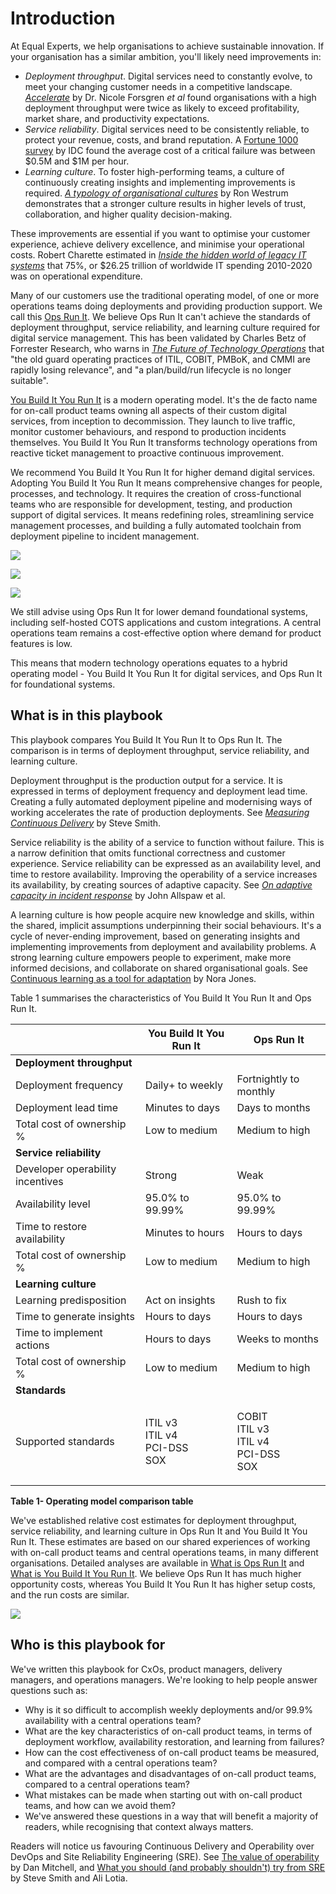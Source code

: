 # Introduction

At Equal Experts, we help organisations to achieve sustainable innovation. If your organisation has a similar ambition, you'll likely need improvements in:

* _Deployment throughput_. Digital services need to constantly evolve, to meet your changing customer needs in a competitive landscape. [_Accelerate_](https://www.amazon.co.uk/Accelerate-Software-Performing-Technology-Organizations/dp/1942788339) by Dr. Nicole Forsgren _et al_ found organisations with a high deployment throughput were twice as likely to exceed profitability, market share, and productivity expectations.
* _Service reliability_. Digital services need to be consistently reliable, to protect your revenue, costs, and brand reputation. A [Fortune 1000 survey](https://www.devopsdigest.com/idc-survey-appdynamics-devops-application-performance) by IDC found the average cost of a critical failure was between $0.5M and $1M per hour.
* _Learning culture_. To foster high-performing teams, a culture of continuously creating insights and implementing improvements is required. [_A typology of organisational cultures_](https://qualitysafety.bmj.com/content/13/suppl\_2/ii22) by Ron Westrum demonstrates that a stronger culture results in higher levels of trust, collaboration, and higher quality decision-making.

These improvements are essential if you want to optimise your customer experience, achieve delivery excellence, and minimise your operational costs. Robert Charette estimated in [_Inside the hidden world of legacy IT systems_](https://spectrum.ieee.org/computing/it/inside-hidden-world-legacy-it-systems#.X1jgYXG4zEI.linkedin) that 75%, or $26.25 trillion of worldwide IT spending 2010-2020 was on operational expenditure.

Many of our customers use the traditional operating model, of one or more operations teams doing deployments and providing production support. We call this [Ops Run It](../what-is-ops-run-it/). We believe Ops Run It can't achieve the standards of deployment throughput, service reliability, and learning culture required for digital service management. This has been validated by Charles Betz of Forrester Research, who warns in [_The Future of Technology Operations_](https://www.forrester.com/report/The+Future+Of+Technology+Operations/-/E-RES154099?objectid=res154099) that "the old guard operating practices of ITIL, COBIT, PMBoK, and CMMI are rapidly losing relevance", and "a plan/build/run lifecycle is no longer suitable".

[You Build It You Run It](../what-is-you-build-it-you-run-it/) is a modern operating model. It's the de facto name for on-call product teams owning all aspects of their custom digital services, from inception to decommission. They launch to live traffic, monitor customer behaviours, and respond to production incidents themselves. You Build It You Run It transforms technology operations from reactive ticket management to proactive continuous improvement.

We recommend You Build It You Run It for higher demand digital services. Adopting You Build It You Run It means comprehensive changes for people, processes, and technology. It requires the creation of cross-functional teams who are responsible for development, testing, and production support of digital services. It means redefining roles, streamlining service management processes, and building a fully automated toolchain from deployment pipeline to incident management.

![](../.gitbook/assets/what-is-you-build-it-you-run-it/you-build-it-you-run-it-deployment-throughput.png)

![](../.gitbook/assets/what-is-you-build-it-you-run-it/you-build-it-you-run-it-service-reliability.png)

![](../.gitbook/assets/what-is-you-build-it-you-run-it/you-build-it-you-run-it-learning-culture.png)

We still advise using Ops Run It for lower demand foundational systems, including self-hosted COTS applications and custom integrations. A central operations team remains a cost-effective option where demand for product features is low.

This means that modern technology operations equates to a hybrid operating model - You Build It You Run It for digital services, and Ops Run It for foundational systems.

## What is in this playbook

This playbook compares You Build It You Run It to Ops Run It. The comparison is in terms of deployment throughput, service reliability, and learning culture.

Deployment throughput is the production output for a service. It is expressed in terms of deployment frequency and deployment lead time. Creating a fully automated deployment pipeline and modernising ways of working accelerates the rate of production deployments. See [_Measuring Continuous Delivery_](https://leanpub.com/measuringcontinuousdelivery) by Steve Smith.

Service reliability is the ability of a service to function without failure. This is a narrow definition that omits functional correctness and customer experience. Service reliability can be expressed as an availability level, and time to restore availability. Improving the operability of a service increases its availability, by creating sources of adaptive capacity. See [_On adaptive capacity in incident response_](https://increment.com/reliability/adaptive-capacity-incident-response/) by John Allspaw et al.

A learning culture is how people acquire new knowledge and skills, within the shared, implicit assumptions underpinning their social behaviours. It's a cycle of never-ending improvement, based on generating insights and implementing improvements from deployment and availability problems. A strong learning culture empowers people to experiment, make more informed decisions, and collaborate on shared organisational goals. See [Continuous learning as a tool for adaptation](https://www.infoq.com/articles/series-enhancing-resilience-5) by Nora Jones.

Table 1 summarises the characteristics of You Build It You Run It and Ops Run It.

|                                  | You Build It You Run It                     | Ops Run It                                           |
| -------------------------------- | ------------------------------------------- | ---------------------------------------------------- |
| **Deployment throughput**        |                                             |                                                      |
| Deployment frequency             | Daily+ to weekly                            | Fortnightly to monthly                               |
| Deployment lead time             | Minutes to days                             | Days to months                                       |
| Total cost of ownership %        | Low to medium                               | Medium to high                                       |
| **Service reliability**          |                                             |                                                      |
| Developer operability incentives | Strong                                      | Weak                                                 |
| Availability level               | 95.0% to 99.99%                             | 95.0% to 99.99%                                      |
| Time to restore availability     | Minutes to hours                            | Hours to days                                        |
| Total cost of ownership %        | Low to medium                               | Medium to high                                       |
| **Learning culture**             |                                             |                                                      |
| Learning predisposition          | Act on insights                             | Rush to fix                                          |
| Time to generate insights        | Hours to days                               | Hours to days                                        |
| Time to implement actions        | Hours to days                               | Weeks to months                                      |
| Total cost of ownership %        | Low to medium                               | Medium to high                                       |
| **Standards**                    |                                             |                                                      |
| Supported standards              | <p>ITIL v3<br>ITIL v4<br>PCI-DSS<br>SOX</p> | <p>COBIT<br>ITIL v3<br>ITIL v4<br>PCI-DSS<br>SOX</p> |

**Table 1- Operating model comparison table**

We've established relative cost estimates for deployment throughput, service reliability, and learning culture in Ops Run It and You Build It You Run It. These estimates are based on our shared experiences of working with on-call product teams and central operations teams, in many different organisations. Detailed analyses are available in [What is Ops Run It](../what-is-ops-run-it/) and [What is You Build It You Run It](../what-is-you-build-it-you-run-it/). We believe Ops Run It has much higher opportunity costs, whereas You Build It You Run It has higher setup costs, and the run costs are similar.

![](../.gitbook/assets/introduction/operating-models-relative-costs-comparison.png)

## Who is this playbook for

We've written this playbook for CxOs, product managers, delivery managers, and operations managers. We're looking to help people answer questions such as:

* Why is it so difficult to accomplish weekly deployments and/or 99.9% availability with a central operations team?
* What are the key characteristics of on-call product teams, in terms of deployment workflow, availability restoration, and learning from failures?
* How can the cost effectiveness of on-call product teams be measured, and compared with a central operations team?
* What are the advantages and disadvantages of on-call product teams, compared to a central operations team?
* What mistakes can be made when starting out with on-call product teams, and how can we avoid them?
* We've answered these questions in a way that will benefit a majority of readers, while recognising that context always matters.

Readers will notice us favouring Continuous Delivery and Operability over DevOps and Site Reliability Engineering (SRE). See [The value of operability](https://www.equalexperts.com/blog/our-thinking/value-operability/) by Dan Mitchell, and [What you should (and probably shouldn't) try from SRE](https://www.equalexperts.com/blog/our-thinking/what-you-should-and-probably-shouldnt-try-from-sre/) by Steve Smith and Ali Lotia.
